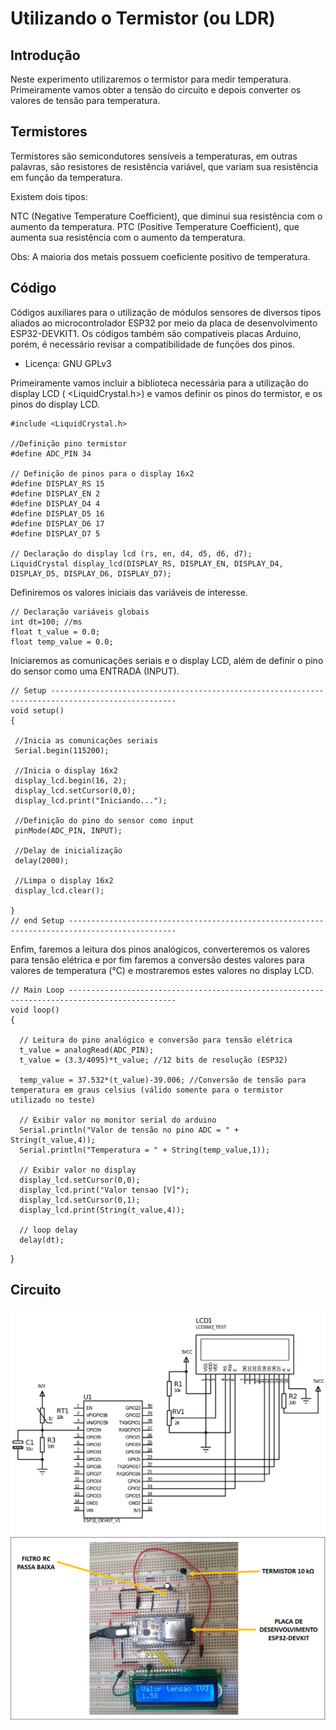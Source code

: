 # Utilizando o Termistor (ou LDR)

## Introdução
Neste experimento utilizaremos o termistor para medir temperatura. Primeiramente vamos obter a tensão do circuito e depois converter os valores de tensão para temperatura. 

## Termistores 
Termistores são semicondutores sensíveis a temperaturas, em outras palavras, são resistores de resistência variável, que variam sua resistência em função da temperatura.

Existem dois tipos:

NTC (Negative Temperature Coefficient), que diminui sua resistência com o aumento da temperatura.
PTC (Positive Temperature Coefficient), que aumenta sua resistência com o aumento da temperatura. 

Obs: A maioria dos metais possuem coeficiente positivo de temperatura.


## Código
Códigos auxiliares para o utilização de módulos sensores de diversos
tipos aliados ao microcontrolador ESP32 por meio da placa de
desenvolvimento ESP32-DEVKIT1. Os códigos também são compatíveis
placas Arduino, porém, é necessário revisar a compatibilidade de
funções dos pinos.


* Licença: GNU GPLv3



Primeiramente vamos incluir a biblioteca necessária para a utilização do display LCD ( <LiquidCrystal.h>)
e vamos definir os pinos do termistor, e os pinos do display LCD.
```
#include <LiquidCrystal.h>

//Definição pino termistor
#define ADC_PIN 34

// Definição de pinos para o display 16x2
#define DISPLAY_RS 15
#define DISPLAY_EN 2
#define DISPLAY_D4 4
#define DISPLAY_D5 16
#define DISPLAY_D6 17
#define DISPLAY_D7 5

// Declaração do display lcd (rs, en, d4, d5, d6, d7);
LiquidCrystal display_lcd(DISPLAY_RS, DISPLAY_EN, DISPLAY_D4, DISPLAY_D5, DISPLAY_D6, DISPLAY_D7);
```
Definiremos os valores iniciais das variáveis de interesse.
```
// Declaração variáveis globais
int dt=100; //ms
float t_value = 0.0;
float temp_value = 0.0;
 ```
Iniciaremos as comunicações seriais e o display LCD, além de definir o pino do sensor como uma ENTRADA (INPUT). 
 ```
// Setup --------------------------------------------------------------------------------------------------
void setup() 
{
  
  //Inicia as comunicações seriais
  Serial.begin(115200);

  //Inicia o display 16x2
  display_lcd.begin(16, 2);
  display_lcd.setCursor(0,0);
  display_lcd.print("Iniciando...");

  //Definição do pino do sensor como input
  pinMode(ADC_PIN, INPUT);
  
  //Delay de inicialização
  delay(2000);

  //Limpa o display 16x2
  display_lcd.clear();
  
}
// end Setup ----------------------------------------------------------------------------------------------
``` 
Enfim, faremos a leitura dos pinos analógicos, converteremos os valores para tensão elétrica e por fim faremos a conversão destes 
valores para valores de temperatura (°C) e mostraremos estes valores no display LCD. 
```
// Main Loop ----------------------------------------------------------------------------------------------
void loop()
{

  // Leitura do pino analógico e conversão para tensão elétrica
  t_value = analogRead(ADC_PIN);
  t_value = (3.3/4095)*t_value; //12 bits de resolução (ESP32)

  temp_value = 37.532*(t_value)-39.006; //Conversão de tensão para temperatura em graus celsius (válido somente para o termistor utilizado no teste)
  
  // Exibir valor no monitor serial do arduino
  Serial.println("Valor de tensão no pino ADC = " + String(t_value,4));
  Serial.println("Temperatura = " + String(temp_value,1));
  
  // Exibir valor no display
  display_lcd.setCursor(0,0);
  display_lcd.print("Valor tensao [V]");
  display_lcd.setCursor(0,1);
  display_lcd.print(String(t_value,4));
  
  // loop delay
  delay(dt);
 ``` 
}
## Circuito
![Esquemático](esquematico.png)
![Foto do circuito montado em uma protoboard.](imagem.png)

